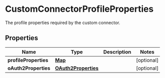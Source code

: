 

# CustomConnectorProfileProperties

The profile properties required by the custom connector.

## Properties

| Name | Type | Description | Notes |
|------------ | ------------- | ------------- | -------------|
|**profileProperties** | [**Map**](Map.md) |  |  [optional] |
|**oAuth2Properties** | [**OAuth2Properties**](OAuth2Properties.md) |  |  [optional] |



